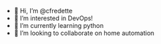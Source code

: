 - 👋 Hi, I’m @cfredette
- 👀 I’m interested in DevOps!
- 🌱 I’m currently learning python
- 💞️ I’m looking to collaborate on home automation

<!---
cfredette/cfredette is a ✨ special ✨ repository because its `README.md` (this file) appears on your GitHub profile.
You can click the Preview link to take a look at your changes.
--->
